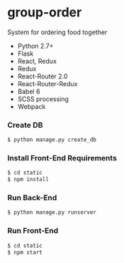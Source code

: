 # group-order
System for ordering food together

* Python 2.7+
* Flask
* React, Redux
* Redux
* React-Router 2.0
* React-Router-Redux
* Babel 6
* SCSS processing
* Webpack

### Create DB
```sh
$ python manage.py create_db
```

### Install Front-End Requirements
```sh
$ cd static
$ npm install
```

### Run Back-End

```sh
$ python manage.py runserver
```

### Run Front-End

```sh
$ cd static
$ npm start
```
